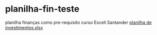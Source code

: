 # planilha-fin-teste
planilha finanças como pre-requisito curso Excell Santander
[planilha de investimentos.xlsx](https://github.com/user-attachments/files/20560264/planilha.de.investimentos.xlsx)
